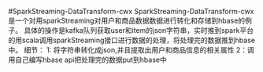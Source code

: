 #SparkStreaming-DataTransform-cwx
SparkStreaming-DataTransform-cwx是一个对用sparkStreaming对用户和商品数据数据进行转化和存储到hbase的例子。
具体的操作是kafka队列获取user和item的json字符串，实时推到spark平台的用scala调用sparkStreaming接口进行数据的处理，将处理完的数据推到hbase中。
细节：
1: 将字符串转化成json,并且提取出用户和商品信息的相关属性
2：调用自己编写hbase api把处理完的数据put到hbase中

